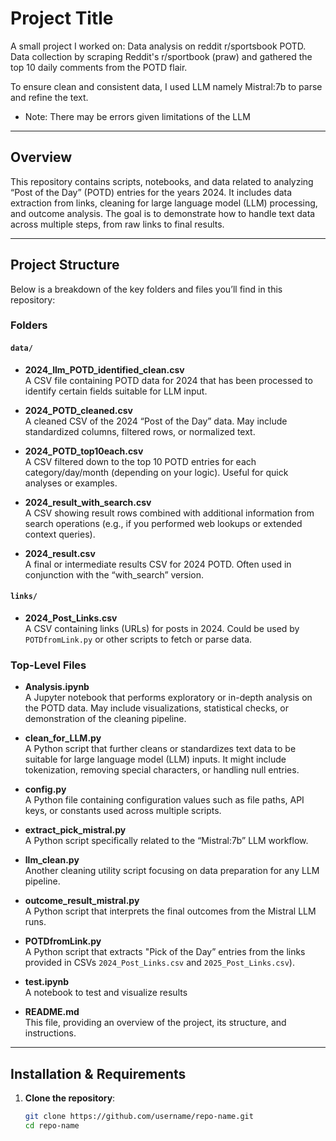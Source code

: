 # Project Title

A small project I worked on: Data analysis on reddit r/sportsbook POTD. Data collection by scraping Reddit's r/sportbook (praw) and gathered the top 10 daily comments from the POTD flair.

To ensure clean and consistent data, I used LLM namely Mistral:7b to parse and refine the text.
- Note: There may be errors given limitations of the LLM

---

## Overview

This repository contains scripts, notebooks, and data related to analyzing “Post of the Day” (POTD) entries for the years 2024. It includes data extraction from links, cleaning for large language model (LLM) processing, and outcome analysis. The goal is to demonstrate how to handle text data across multiple steps, from raw links to final results.

---

## Project Structure

Below is a breakdown of the key folders and files you’ll find in this repository:

### Folders

#### `data/`
- **2024_llm_POTD_identified_clean.csv**  
  A CSV file containing POTD data for 2024 that has been processed to identify certain fields suitable for LLM input.

- **2024_POTD_cleaned.csv**  
  A cleaned CSV of the 2024 “Post of the Day” data. May include standardized columns, filtered rows, or normalized text.

- **2024_POTD_top10each.csv**  
  A CSV filtered down to the top 10 POTD entries for each category/day/month (depending on your logic). Useful for quick analyses or examples.

- **2024_result_with_search.csv**  
  A CSV showing result rows combined with additional information from search operations (e.g., if you performed web lookups or extended context queries).

- **2024_result.csv**  
  A final or intermediate results CSV for 2024 POTD. Often used in conjunction with the “with_search” version.

#### `links/`
- **2024_Post_Links.csv**  
  A CSV containing links (URLs) for posts in 2024. Could be used by `POTDfromLink.py` or other scripts to fetch or parse data.


### Top-Level Files

- **Analysis.ipynb**  
  A Jupyter notebook that performs exploratory or in-depth analysis on the POTD data. May include visualizations, statistical checks, or demonstration of the cleaning pipeline.

- **clean_for_LLM.py**  
  A Python script that further cleans or standardizes text data to be suitable for large language model (LLM) inputs. It might include tokenization, removing special characters, or handling null entries.

- **config.py**  
  A Python file containing configuration values such as file paths, API keys, or constants used across multiple scripts.

- **extract_pick_mistral.py**  
  A Python script specifically related to the “Mistral:7b” LLM workflow.

- **llm_clean.py**  
  Another cleaning utility script focusing on data preparation for any LLM pipeline.

- **outcome_result_mistral.py**  
  A Python script that interprets the final outcomes from the Mistral LLM runs.

- **POTDfromLink.py**  
  A Python script that extracts "Pick of the Day” entries from the links provided in CSVs `2024_Post_Links.csv` and `2025_Post_Links.csv`). 

- **test.ipynb**  
  A notebook to test and visualize results

- **README.md**  
  This file, providing an overview of the project, its structure, and instructions.

---

## Installation & Requirements

1. **Clone the repository**:
   ```bash
   git clone https://github.com/username/repo-name.git
   cd repo-name

